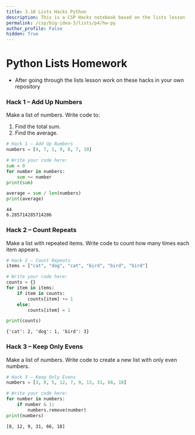 ```yaml
---
title: 3.10 Lists Hacks Python
description: This is a CSP Hacks notebook based on the lists lesson
permalink: /csp/big-idea-3/lists/p4/hw-py
author_profile: False
hidden: True
---
```


# Python Lists Homework

- After going through the lists lesson work on these hacks in your own repository

### Hack 1 – Add Up Numbers

Make a list of numbers. Write code to:
1. Find the total sum.
2. Find the average.


```python
# Hack 1 – Add Up Numbers
numbers = [4, 7, 1, 9, 6, 7, 10]

# Write your code here:
sum = 0
for number in numbers:
    sum += number
print(sum)

average = sum / len(numbers)
print(average)
```

    44
    6.285714285714286


### Hack 2 – Count Repeats

Make a list with repeated items. Write code to count how many times each item appears.


```python
# Hack 2 – Count Repeats
items = ["cat", "dog", "cat", "bird", "bird", "bird"]

# Write your code here:
counts = {}
for item in items:
    if item in counts:
        counts[item] += 1
    else:
        counts[item] = 1

print(counts)
```

    {'cat': 2, 'dog': 1, 'bird': 3}


### Hack 3 – Keep Only Evens

Make a list of numbers. Write code to create a new list with only even numbers.


```python
# Hack 3 – Keep Only Evens
numbers = [3, 8, 5, 12, 7, 9, 13, 31, 66, 18]

# Write your code here:
for number in numbers:
    if number & 1:
        numbers.remove(number)
print(numbers)
```

    [8, 12, 9, 31, 66, 18]

